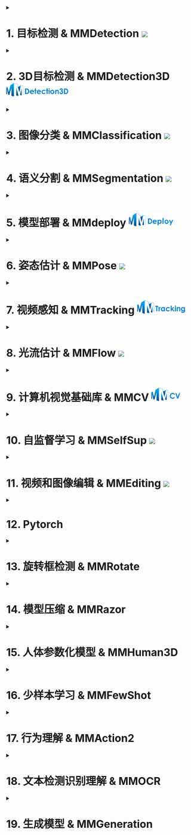 <details>
<summary>

# 1. 目标检测 & MMDetection [<img src="https://github.com/open-mmlab/mmdetection/blob/master/resources/mmdet-logo.png" height="36">](https://github.com/open-mmlab/mmdetection)
</summary>

| 标题 | 类型 | 知乎 | 公众号 | 发表日期 |
|--|--|--|--|--|
| YOLOX &#124; MMDetection 复现保姆级解析 | 文章 | [# YOLOX 在 MMDetection 中复现全流程解析](https://zhuanlan.zhihu.com/p/398545304) | [# YOLOX &#124; MMDetection 复现保姆级解析](https://mp.weixin.qq.com/s?__biz=MzI4MDcxNTY2MQ==&mid=2247483817&idx=1&sn=bc23f34108a2763e5379d8b236272a92&chksm=ebb5094bdcc2805d35eeeb1905b4ef6a01b4acebe8fff0b7d079c7de437ddf8b2c713557e827&token=1125533908&lang=zh_CN#rd) | 2021/08/11 |
| MMDetection &#124; 它来了它来了！两款轻量级检测模型上线了！ | 文章 | [# 喂喂喂！你可以减重了！小模型 &#124; MMDetection 新增SSDLite 、 MobileNetV2YOLOV3 两大经典算法](https://zhuanlan.zhihu.com/p/402781143) |  | 2021/08/23 |
| 大佬养成 &#124; 聆听 YOLOX 复现社区贡献者故事 | 文章 | [# OpenMMLab 社区专访之 YOLOX 复现篇 ](https://zhuanlan.zhihu.com/p/405913343) | [# 大佬养成 &#124; 聆听 YOLOX 复现社区贡献者故事](https://mp.weixin.qq.com/s?__biz=MzI4MDcxNTY2MQ==&mid=2247484163&idx=1&sn=826a9281905139ae77638733e3f9fd9c&chksm=ebb50be1dcc282f73c4c39148eb2bd83684bf4252d8cf8ca23b30044af54b3987e60f3dbcab7&token=1125533908&lang=zh_CN#rd) | 2021/09/01 |
| K-Net: Kernel is All YOU Need for Image Segmentation? | 文章 | [# K-Net: Kernel is All YOU Need for Image Segmentation?（迈向统一的图像分割）](https://zhuanlan.zhihu.com/p/436639174) | [# K-Net: Kernel is All YOU Need for Image Segmentation?](https://mp.weixin.qq.com/s?__biz=MzI4MDcxNTY2MQ==&mid=2247485294&idx=1&sn=66e04475c12fbc28845e6a24f630c9aa&chksm=ebb50f8cdcc2869aff9817dbfda8d8a03cc9d4fc46b22412be9c0a825084f69a607598184a64&token=1125533908&lang=zh_CN#rd) | 2021/11/18 |
| 小白都能看懂！手把手教你使用混淆矩阵分析目标检测 | 文章 | [# 小白都能看懂！手把手教你使用混淆矩阵分析目标检测](https://zhuanlan.zhihu.com/p/443499860) | [# 小白都能看懂！手把手教你使用混淆矩阵分析目标检测](https://mp.weixin.qq.com/s?__biz=MzI4MDcxNTY2MQ==&mid=2247485584&idx=1&sn=3b3deb4a025cea7d089a4759d40e7055&chksm=ebb50072dcc28964c76882668f8c3609589afcd6a74b593622a2ff002964adff24eeb52eb851&token=1125533908&lang=zh_CN#rd) | 2021/12/09 |
| 超详细！手把手带你轻松掌握 MMDetection 整体构建流程(一) | 文章 | [# 轻松掌握 MMDetection 整体构建流程(一)](https://zhuanlan.zhihu.com/p/337375549) | [# 超详细！手把手带你轻松掌握 MMDetection 整体构建流程(一)](http://mp.weixin.qq.com/s?__biz=MzI4MDcxNTY2MQ==&mid=2247486196&idx=1&sn=b6e19294d4e00f0c2bc3be7feff81f7f&chksm=ebb50216dcc28b00a38ae83f8f8d01194d354347c77545af3f38aaa0fb2e1f41f630ddb910d9#rd) | 2022/01/24 |
| 超详细！手把手带你轻松掌握 MMDetection 整体构建流程(二） | 文章 | [# 轻松掌握 MMDetection 整体构建流程(二)](https://zhuanlan.zhihu.com/p/341954021) | [# 超详细！手把手带你轻松掌握 MMDetection 整体构建流程(二）](https://mp.weixin.qq.com/s?__biz=MzI4MDcxNTY2MQ==&mid=2247486381&idx=1&sn=62b1ee552ce9d010e27c8e53e78a9064&chksm=ebb5034fdcc28a59e8b03e74fa4d38781b201580099eebdcc1324f96bae378d9deca72e09677#rd) | 2022/01/25 |
| 是时候该学会 MMDetection 进阶之非典型操作技能了（一） | 文章 | [# 是时候该学会 MMDetection 进阶之非典型操作技能（一）](https://zhuanlan.zhihu.com/p/473707171) | [# 是时候该学会 MMDetection 进阶之非典型操作技能了（一）](https://mp.weixin.qq.com/s?__biz=MzI4MDcxNTY2MQ==&mid=2247488014&idx=1&sn=076c9eb3fa122c1d99723cc8492cc8fc&chksm=ebb51aecdcc293fa2723aad700ff7e9239e52d8bc82175c4a25ac8a449e44c418bb931a9a663#rd) | 2022/02/28 |
| ResNet 高精度预训练模型在 MMDetection 中的最佳实践 | 文章 | [# ResNet 高精度预训练模型在 MMDetection 中的最佳实践](https://zhuanlan.zhihu.com/p/494609932) | [# ResNet 高精度预训练模型在 MMDetection 中的最佳实践](https://mp.weixin.qq.com/s?__biz=MzI4MDcxNTY2MQ==&mid=2247490061&idx=1&sn=28a017347f43792bcbb3e497c3fd67a0&chksm=ebb512efdcc29bf9815cdd30dd2da441276ccccc7b88d39ceb12a8dafc6dd5ec0bc25433636b#rd) | 2022/04/07 |
| OpenMMLab 上海交大精品课带你 4 小时入门深度学习 | 文章 | [# OpenMMLab 上海交大精品课带你 4 小时入门深度学习](https://zhuanlan.zhihu.com/p/507386830) | [# OpenMMLab 上海交大精品课带你 4 小时入门深度学习](https://mp.weixin.qq.com/s?__biz=MzI4MDcxNTY2MQ==&mid=2247490457&idx=1&sn=51fa1026cbb4eb85e67e8b7b4ba44d54&chksm=ebb5137bdcc29a6d4017c002bbbb4e6d37afe866333d1c3672507689d6bcf632adc44c75274a#rd) | 2022/04/29 |
| 超 10 个点的提升！Open Images 在 MMDetection 的实现 | 文章 | [# 超 10 个点的提升！ Open Images 在 MMDetection 的实现](https://zhuanlan.zhihu.com/p/516419148) | [# 超 10 个点的提升！Open Images 在 MMDetection 的实现](https://mp.weixin.qq.com/s?__biz=MzI4MDcxNTY2MQ==&mid=2247490964&idx=1&sn=7e82dcfc008f9883a65c09feaff5476e&chksm=ebb51576dcc29c603506b453c6b51f0f4fd44e835409271ab638eec98a84a246789352ffba12#rd) | 2022/05/18 |
| CVPR 2022 &#124; Group R-CNN：化框为点，简化物体检测数据标注 | 文章 | [# CVPR2022 &#124; Group R-CNN : 化框为点，简化物体检测数据标注](https://zhuanlan.zhihu.com/p/522683049) | [# CVPR 2022 &#124; Group R-CNN：化框为点，简化物体检测数据标注](https://mp.weixin.qq.com/s?__biz=MzI4MDcxNTY2MQ==&mid=2247491480&idx=1&sn=f56bc1527a4216c2062a61a5d640d83f&chksm=ebb5177adcc29e6cc561198cbcbb19f85e3fc267728b3f6eee9e023f1e9b170697aa4a0e2437&token=1125533908&lang=zh_CN#rd) | 2022/05/31 |
| 给 MMDetection 添加算法太难？手把手教会你！ | 文章 | [# MaskFormer 在 MMDtection 中复现全流程解析](https://zhuanlan.zhihu.com/p/532168933) | [# 给 MMDetection 添加算法太难？手把手教会你！](https://mp.weixin.qq.com/s?__biz=MzI4MDcxNTY2MQ==&mid=2247493270&idx=1&sn=b1af84a807bc611fd327d81d224491b9&chksm=ebb6ee74dcc167623ee5abb203728eb4d37a4a117075bf8f4fa03d522abea074cbed933b16a9&token=1125533908&lang=zh_CN#rd) | 2022/06/22 |
| OpenMMLab 模型大联动，MMDet 也能用 MMCls 的网络！ | 文章 | [# MMDet居然能用MMCls的Backbone？论配置文件的打开方式](https://zhuanlan.zhihu.com/p/436865195) | [# OpenMMLab 模型大联动，MMDet 也能用 MMCls 的网络！](https://mp.weixin.qq.com/s?__biz=MzI4MDcxNTY2MQ==&mid=2247485367&idx=1&sn=94ef1efda6337368805765aeb31fe3b3&chksm=ebb50f55dcc28643389795d9969040629850ef85ae96b2c49b4dff5b5f287155d830e8a29f87&token=1125533908&lang=zh_CN#rd) | 2021/11/23 |
| 目标检测的首选深度框架？ | 问答 | [# 目标检测的首选深度框架？](https://www.zhihu.com/answer/2500571323) |  | 2022/05/25 |
| 计算机视觉中，目前有哪些经典的目标跟踪算法？ | 问答 | [# 计算机视觉中，目前有哪些经典的目标跟踪算法？](https://www.zhihu.com/answer/2412612945) |  | 2022/03/29 |
| MMDetection中SOTA论文源码中将训练过程中BN层的eval打开? | 问答 | [# Mmdetection中SOTA论文源码中将训练过程中BN层的eval打开?](https://www.zhihu.com/answer/2195540892) |  | 2021/10/29 |
| 你是如何自学 Python 的？ | 问答 | [# 你是如何自学 Python 的？](https://www.zhihu.com/answer/2134322010) |  | 2021/09/22 |
| COCO数据集上1x模式下为什么不采用多尺度训练? | 问答 | [# COCO数据集上1x模式下为什么不采用多尺度训练?](https://www.zhihu.com/answer/1915119662) |  | 2021/05/31 |
| 想知道目标检测领域中还有哪些方向能做？ | 问答 | [# 想知道目标检测领域中还有哪些方向能做？](https://www.zhihu.com/answer/1855223790) |  | 2021/04/26 |
| 深度学习小白，毕业设计想做深度学习跟踪目标方面的，有什么建议？ | 问答 | [# 深度学习小白，毕业设计想做深度学习跟踪目标方面的，有什么建议？](https://www.zhihu.com/answer/1850035178) |  | 2021/04/23 |
| 如何具体上手实现目标检测呢？ | 问答 | [# 如何具体上手实现目标检测呢？](https://www.zhihu.com/answer/1848561187) |  | 2021/04/22 |
| 基于PyTorch的MMDetection中训练的随机性来自何处？ | 问答 | [# 基于PyTorch的MMDetection中训练的随机性来自何处？](https://www.zhihu.com/answer/1839683634) |  | 2021/04/17 |
| MMDetection如何学习源码？ | 问答 | [# MMDetection如何学习源码？](https://www.zhihu.com/answer/1832498963) |  | 2021/04/13 |
| 想要涉足目标检测领域，有推荐的系统学习路线吗？ | 问答 | [# 想要涉足目标检测领域，有推荐的系统学习路线吗？](https://www.zhihu.com/answer/1776343553) |  | 2021/03/12 |
| mmdetection如何解决安装mmcv遇到的问题？ | 问答 | [# mmdetection如何解决安装mmcv遇到的问题？](https://www.zhihu.com/answer/1710754148) |  | 2021/02/02 |
| 如何看待商汤的Deformable DETR？能否取代Faster-RCNN范式？ | 问答 | [# 如何看待商汤的Deformable DETR？能否取代Faster-RCNN范式？](https://www.zhihu.com/answer/1640597255) |  | 2020/12/22 |
| 目标检测领域还有什么可以做的？ | 问答 | [# 目标检测领域还有什么可以做的？](https://www.zhihu.com/answer/1627885518) |  | 2020/12/15 |
| 单阶段、双阶段、anchor-based、anchor-free这四者之间有什么联系吗？ | 问答 | [# 单阶段、双阶段、anchor-based、anchor-free这四者之间有什么联系吗？](https://www.zhihu.com/answer/1619925296) |  | 2020/12/10 |
| 目标检测的深度学习方法，有推荐的书籍或资料吗？ | 问答 | [# 目标检测的深度学习方法，有推荐的书籍或资料吗？](https://www.zhihu.com/answer/1612593817) |  | 2020/12/05 |
| 大佬们，刚入学研究生，想入门目标检测，有什么学习路线可以入门的？ | 问答 | [# 大佬们，刚入学研究生，想入门目标检测，有什么学习路线可以入门的？](https://www.zhihu.com/answer/1612580715) |  | 2020/12/05 |
| 目标检测的首选深度框架？ | 问答 | [# 目标检测的首选深度框架？](https://www.zhihu.com/answer/2500571323) |  | 2022/05/25 |
</details>

<details>
<summary>

# 2. 3D目标检测 & MMDetection3D [<img src="https://github.com/open-mmlab/mmdetection3d/blob/master/resources/mmdet3d-logo.png" height="36">](https://github.com/open-mmlab/mmdetection3d)
</summary>

| 标题 | 类型 | 知乎 | 公众号 | 发表日期 |
|--|--|--|--|--|
| MMDetection3D &#124; "3Dfy" A General 2D Detector ：纯视觉3D检测再思考 | 文章 | [# "3Dfy" A General 2D Detector: 纯视觉 3D 检测再思考](https://zhuanlan.zhihu.com/p/400191167) | [# MMDetection3D &#124; "3Dfy" A General 2D Detector ：纯视觉3D检测再思考](https://mp.weixin.qq.com/s?__biz=MzI4MDcxNTY2MQ==&mid=2247483965&idx=1&sn=14b28b591ce27d36b9b0e7ced64c2bf4&chksm=ebb50adfdcc283c9709c0f7d1b340501f59c5ca3d19429aa4b536c2a6bd2d1e615f71d725bec&token=1125533908&lang=zh_CN#rd) | 2021/08/19 |
| 点云语义分割，现已正式加入 MMDet3D 全家桶！ | 文章 | [# 点云语义分割，现已加入 MMDet3D 全家桶！](https://zhuanlan.zhihu.com/p/402839129) |  | 2021/09/22 |
| 关于单目 3D 检测最新成果，你想知道的都在这啦！ | 文章 | [# 单目 3D 检测最新进展调研与思考](https://zhuanlan.zhihu.com/p/435139846) | [# 关于单目 3D 检测最新成果，你想知道的都在这啦！](https://mp.weixin.qq.com/s?__biz=MzI4MDcxNTY2MQ==&mid=2247485262&idx=1&sn=123c44a3e6688f3de5e03bb1ef98f612&chksm=ebb50facdcc286ba1698ef1c46bdb784697517477e096eae0a7c71572268f0a9571340435f33&token=1125533908&lang=zh_CN#rd) | 2021/11/17 |
| 大佬说 &#124; 概率和几何深度：在三维空间中检测物体 | 文章 | [# 概率和几何深度：在三维空间中检测物体](https://zhuanlan.zhihu.com/p/442753563) | [大佬说 &#124; 概率和几何深度：在三维空间中检测物体](https://mp.weixin.qq.com/s?__biz=MzI4MDcxNTY2MQ==&mid=2247485637&idx=1&sn=88ff8a6b9191fb287d709a64460a16b1&chksm=ebb50027dcc28931e2889c9693072d550c9544977267584f6930ad2c7920a42a6c941ac6d5a6&token=1125533908&lang=zh_CN#rd) | 2021/12/12 |
| 带你玩转 3D 检测和分割（一）：MMDetection3D 整体框架介绍 | 文章 | [# 带你玩转 3D 检测和分割（一）：MMDetection3D 整体框架介绍](https://zhuanlan.zhihu.com/p/478307528) | [# 带你玩转 3D 检测和分割（一）：MMDetection3D 整体框架介绍](https://mp.weixin.qq.com/s?__biz=MzI4MDcxNTY2MQ==&mid=2247488982&idx=1&sn=98a42da137f3e54d103c87dd193e7eda&chksm=ebb51d34dcc294228dc2bf9b1f5aca7e7a274c2eec4450775a5b5fdb5a0e09dc3394e97ef762#rd) | 2022/03/09 |
| 带你玩转 3D 检测和分割（二）：核心组件分析之坐标系和 Box | 文章 | [# 带你玩转 3D 检测和分割 （二）：核心组件分析之坐标系和 Box](https://zhuanlan.zhihu.com/p/491614921) | [# 带你玩转 3D 检测和分割（二）：核心组件分析之坐标系和 Box](https://mp.weixin.qq.com/s?__biz=MzI4MDcxNTY2MQ==&mid=2247490011&idx=1&sn=7fcc5ed45dceb2c90818c17f2e569c98&chksm=ebb51139dcc2982f0068fba7f39789ce38b0483dafc65fdaef50182e106965befdecb080dbe4#rd) | 2022/04/01 |
| 带你玩转 3D 检测和分割 （三）：有趣的可视化 | 文章 | [# 带你玩转 3D 检测和分割 （三）：有趣的可视化](https://zhuanlan.zhihu.com/p/504862433) | [# 带你玩转 3D 检测和分割 （三）：有趣的可视化](https://mp.weixin.qq.com/s?__biz=MzI4MDcxNTY2MQ==&mid=2247490376&idx=1&sn=5b5c31ea7cba599765cb090c1de873ee&chksm=ebb513aadcc29abce3fedee049b0d349f8414c8275e50fb8f0b91e1f656fe52811c799f2eb62#rd) | 2022/04/25 |
| 带你了解车速估计技术在自动驾驶领域的应用 | 文章 | [# 【预告】社区开放麦第 6 期：基于视觉的车速估计技术](https://zhuanlan.zhihu.com/p/518772393) | [# 带你了解车速估计技术在自动驾驶领域的应用](https://mp.weixin.qq.com/s?__biz=MzI4MDcxNTY2MQ==&mid=2247491142&idx=1&sn=7cf3a072bd32e710f44080386fb41ace&chksm=ebb516a4dcc29fb25c2a72baeae61c1fd44eaf1be9bb85c89ea3adb6b46f721e33e2f05da25e#rd) | 2022/05/23 |
| 厉害了！有了它，发顶会顶刊拿赛事大奖轻松多了！ | 文章 | [# 厉害了！有了它，发顶会顶刊拿赛事大奖轻松多了！](https://zhuanlan.zhihu.com/p/533267898) | [# 厉害了！有了它，发顶会顶刊拿赛事大奖轻松多了！](https://mp.weixin.qq.com/s?__biz=MzI4MDcxNTY2MQ==&mid=2247493389&idx=1&sn=eda9adb108f651490aa341c642af7db1&chksm=ebb6efefdcc166f9ff423352cb20d512b9699d9336e63ec626ae19842ead6639ddaf2fa723a0&token=1125533908&lang=zh_CN#rd) | 2022/06/24 |
| 全链条打通！快速部署 3D 目标检测模型 PointPillars | 文章 | [# 【3D 目标检测模型部署】全链条打通！PointPillars 从模型到部署](https://zhuanlan.zhihu.com/p/536323578) | [# 全链条打通！快速部署 3D 目标检测模型 PointPillars](https://mp.weixin.qq.com/s?__biz=MzI4MDcxNTY2MQ==&mid=2247493654&idx=1&sn=ba76f963ac343889cfe0d988c25da2c5&chksm=ebb6e0f4dcc169e24f4756213207dee3fa376f74eed457d041482d356cd515cfabfc64c60c2a&token=1125533908&lang=zh_CN#rd) | 2022/07/01 |
| 重磅！新增 13 种 Transformer 方法，火速收藏 | 文章 | [# 做 Transformer, OpenMMLab 了解一下？](https://zhuanlan.zhihu.com/p/403661977) | [# 重磅！新增 13 种 Transformer 方法，火速收藏](https://mp.weixin.qq.com/s?__biz=MzI4MDcxNTY2MQ==&mid=2247484110&idx=1&sn=24327bac442f47a78099ad5abc1dd0d3&chksm=ebb50a2cdcc2833a11114f3ff06e6a0e403f34b8ede229cf7992cb930416d204846ccc0c39b9&token=1125533908&lang=zh_CN#rd) | 2021/08/25 |
| 如何入门激光雷达点云的3D目标检测？ | 问答 | [# 如何入门激光雷达点云的3D目标检测？](https://www.zhihu.com/answer/2379324138) |  | 2022/03/08 |
| OpenPCDet和mmdetection3d有什么区别? | 问答 | [# OpenPCDet和mmdetection3d有什么区别?](https://www.zhihu.com/answer/2206147084) |  | 2021/11/04 |
</details>

<details>
<summary>

# 3. 图像分类 & MMClassification [<img src="https://github.com/open-mmlab/mmclassification/blob/master/resources/mmcls-logo.png" height="36">](https://github.com/open-mmlab/mmclassification)
</summary>

| 标题 | 类型 | 知乎 | 公众号 | 发表日期 |
|--|--|--|--|--|
| MMClassificiation &#124; 实现数据增强的 N 种方法 | 文章 | [# 一段代码玩转数据增强的N种方法](https://zhuanlan.zhihu.com/p/424133612) | [# MMClassificiation &#124; 实现数据增强的 N 种方法](https://mp.weixin.qq.com/s?__biz=MzI4MDcxNTY2MQ==&mid=2247484845&idx=1&sn=02179d3eac76a860cd421c625fd736a0&chksm=ebb50d4fdcc28459a9554f31dc256e10adc252733ead77cf8c5c69ffae288c6c9b481c1f66d3&token=1125533908&lang=zh_CN#rd) | 2021/10/20 |
| 一张图的一百种 “活” 法 &#124; MMClassification 数据增强介绍第二弹 | 文章 | [# MMClassification 数据增强介绍（二）](https://zhuanlan.zhihu.com/p/436238223) | [# 一张图的一百种 “活” 法 &#124; MMClassification 数据增强介绍第二弹](https://mp.weixin.qq.com/s?__biz=MzI4MDcxNTY2MQ==&mid=2247485313&idx=1&sn=7bc8534c3c30c7827e3f79c1096d8a4f&chksm=ebb50f63dcc2867522845f3226e3e5acc8a73f7ca24e9ae03ea74413d7232d4d65fd3527e43f&token=1125533908&lang=zh_CN#rd) | 2021/11/19 |
| 类别激活热力图可视化工具介绍 | 文章 | [# 类别激活热力图可视化工具介绍](https://zhuanlan.zhihu.com/p/453182477) | [# 类别激活热力图可视化工具介绍](https://mp.weixin.qq.com/s?__biz=MzI4MDcxNTY2MQ==&mid=2247485910&idx=1&sn=22aa21397b003cf40af279ae3acccac1&chksm=ebb50134dcc288220d3f941bcd8b613494c7e1371435e909c9f6e522c21e194f50c7b68f4cc4&token=1125533908&lang=zh_CN#rd) | 2022/01/04 |
| Vision Transformer 必读系列之图像分类综述(一): 概述 | 文章 | [# Vision Transformer 必读系列之图像分类综述(一)：概述](https://zhuanlan.zhihu.com/p/459828118) | [# Vision Transformer 必读系列之图像分类综述(一): 概述](https://mp.weixin.qq.com/s?__biz=MzI4MDcxNTY2MQ==&mid=2247486170&idx=1&sn=3e00f09e3d7519d0a83fd42178206850&chksm=ebb50238dcc28b2ebbb840353ee788dfcc2ae2841c5611e8a62bc0fc893b70bccf2be35f33d2#rd) | 2022/01/21 |
| Vision Transformer 必读系列之图像分类综述(二): Attention-based | 文章 | [# Vision Transformer 必读系列之图像分类综述(二): Attention-based](https://zhuanlan.zhihu.com/p/461700507) | [# Vision Transformer 必读系列之图像分类综述(二): Attention-based](https://mp.weixin.qq.com/s?__biz=MzI4MDcxNTY2MQ==&mid=2247486382&idx=1&sn=7fc5a706f9e6f09525a9b7d1f16090d3&chksm=ebb5034cdcc28a5adef6c4a29acf29ef4cf4835bfe0e603684a9dd5e40e020afb51b0a045d24#rd) | 2022/01/26 |
| Vision Transformer 必读系列之图像分类综述(三): MLP、ConvMixer 和架构分析 | 文章 | [# Vision Transformer 必读系列之图像分类综述(三): MLP、ConvMixer 和架构分析](https://zhuanlan.zhihu.com/p/462463183) | [# Vision Transformer 必读系列之图像分类综述(三): MLP、ConvMixer 和架构分析](https://mp.weixin.qq.com/s?__biz=MzI4MDcxNTY2MQ==&mid=2247486495&idx=1&sn=a6955f6774316ec44fb50b9d2d933221&chksm=ebb504fddcc28deb706056eeb586adab192db9671b3bb51ee3804db481c804a96ca094a4d038#rd) | 2022/01/27 |
| 以动制动 &#124; Transformer 如何处理动态输入尺寸 | 文章 | [# 以动制动 &#124; Transformer 如何处理动态输入尺寸](https://zhuanlan.zhihu.com/p/483309470) | [# 以动制动 &#124; Transformer 如何处理动态输入尺寸](https://mp.weixin.qq.com/s?__biz=MzI4MDcxNTY2MQ==&mid=2247489548&idx=1&sn=ae609c5f57b23a300d6415658d323594&chksm=ebb510eedcc299f8637ad8d609dcd10204fe152c9fa1f25983da9290a19b8c6e6d1fe39bd33e#rd) | 2022/03/18 |
| 轻松搭建主干网络，多种视觉任务一网打尽 | 文章 | [# 用 OpenMMLab 轻松搭建主干网络，多种视觉任务一网打尽](https://zhuanlan.zhihu.com/p/497363694) | [# 轻松搭建主干网络，多种视觉任务一网打尽](https://mp.weixin.qq.com/s?__biz=MzI4MDcxNTY2MQ==&mid=2247490135&idx=1&sn=a26c8d4e32a055f19741ac3e8a7b27fc&chksm=ebb512b5dcc29ba3d9c9e27c9f4c14dfe1664e6de7daed9a14cb9df32d6ac16589017b9cb370#rd) | 2022/04/12 |
| OpenMMLab 进阶指南，模型训练测试全流程解析 | 文章 | [# OpenMMLab 进阶指南，模型训练测试全流程解析](https://zhuanlan.zhihu.com/p/541934131) | [# OpenMMLab 进阶指南，模型训练测试全流程解析](https://mp.weixin.qq.com/s?__biz=MzI4MDcxNTY2MQ==&mid=2247494255&idx=1&sn=4b1af31ffa0ded92f3cebde86d99d0fd&chksm=ebb6e28ddcc16b9b270ecccdce157c37d607ac8b6444298130588d22717157ff5edf5f57c373&token=1125533908&lang=zh_CN#rd) | 2022/07/15 |
| 困扰我 48 小时的深拷贝，今天终于... | 文章 | [# 困扰我 48 小时的深拷贝，今天终于...](https://zhuanlan.zhihu.com/p/470892209) | [# 困扰我 48 小时的深拷贝，今天终于...](https://mp.weixin.qq.com/s?__biz=MzI4MDcxNTY2MQ==&mid=2247487904&idx=1&sn=caa902dc448417de9d6ba4cf80b0d6b3&chksm=ebb51942dcc29054bbb5de8d5a7f13e1f9fc9d1d232396fb383367867cce876d56c8c2c7626a#rd) | 2022/02/22 |
| 什么是图像分类的Top-5错误率？ | 问答 | [# 什么是图像分类的Top-5错误率？](https://www.zhihu.com/answer/2400009714) |  | 2022/03/21 |
| 图像分类中的max pooling和average  pooling是对特征的什么来操作的，结果是什么？ | 问答 | [# 图像分类中的max pooling和average pooling是对特征的什么来操作的，结果是什么？](https://www.zhihu.com/answer/2382478754) |  | 2022/03/10 |
</details>

<details>
<summary>

# 4. 语义分割 & MMSegmentation [<img src="https://github.com/open-mmlab/mmsegmentation/blob/master/resources/mmseg-logo.png" height="36">](https://github.com/open-mmlab/mmsegmentation)
</summary>

| 标题 | 类型 | 知乎 | 公众号 | 发表日期 |
|--|--|--|--|--|
| 带你轻松掌握 MMSegmentation 整体构建流程 | 文章 | [# 超详细！带你轻松掌握 MMSegmentation 整体构建流程](https://zhuanlan.zhihu.com/p/520397255) | [# 带你轻松掌握 MMSegmentation 整体构建流程](https://mp.weixin.qq.com/s?__biz=MzI4MDcxNTY2MQ==&mid=2247491287&idx=1&sn=9fc68e8ebfcddccc0bed8b04c19f010f&chksm=ebb51635dcc29f23eaa4921f50c76ec289afb00ca64f8d61eefbc573382910c2753652dedf9a&token=1125533908&lang=zh_CN#rd) | 2022/05/26 |
| 带你轻松用 MMSegmentation 跑语义分割数据集 | 文章 | [# 超详细！手把手带你轻松用 MMSegmentation 跑语义分割数据集](https://zhuanlan.zhihu.com/p/525422379) | [# 带你轻松用 MMSegmentation 跑语义分割数据集](https://mp.weixin.qq.com/s?__biz=MzI4MDcxNTY2MQ==&mid=2247492283&idx=1&sn=98cb851af0792abce002fc81a4cd48bd&chksm=ebb6ea59dcc1634fc14d6c3becd541ea0d97561638bdb755c1b9d5b6ca81c5d5b8366f9959c4&token=1125533908&lang=zh_CN#rd) | 2022/06/07 |
| 社区精选 &#124; OpenMMLab 为什么要引入 Hook 机制嘞？ | 文章 | [# 解读 OpenMMLab 的 Hook 机制](https://zhuanlan.zhihu.com/p/387483425) | [# 社区精选 &#124; OpenMMLab 为什么要引入 Hook 机制嘞？](https://mp.weixin.qq.com/s?__biz=MzI4MDcxNTY2MQ==&mid=2247484406&idx=1&sn=b6bd379fa1031e436dc3c306482201cd&chksm=ebb50b14dcc28202d054c9db0b28918ad4646187f086bf961f3fb48e61a89e2a8fed4137dd60&token=1125533908&lang=zh_CN#rd) | 2021/09/17 |
| 语义分割该如何走下去？ | 问答 | [# 语义分割该如何走下去？](https://www.zhihu.com/answer/2532479123) |  | 2022/06/17 |
| 研究生图像分割怎么学习？ | 问答 | [# 研究生图像分割怎么学习？](https://www.zhihu.com/answer/2188347132) |  | 2021/10/25 |
| 大佬们，我刚开始接触图像分割，对于图像分割深度学习这块一头雾水，可以给出一个从零开始学习的路线吗？ | 问答 | [# 大佬们，我刚开始接触图像分割，对于图像分割深度学习这块一头雾水，可以给出一个从零开始学习的路线吗？](https://www.zhihu.com/answer/2120515790) |  | 2021/09/14 |
| 医学图像分割请问要分割出目标，想先确定目标区域，然后在区域中提取目标应该怎么预处理图片呢？ | 问答 | [# 医学图像分割请问要分割出目标，想先确定目标区域，然后在区域中提取目标应该怎么预处理图片呢？](https://www.zhihu.com/answer/1916793153) |  | 2021/06/01 |
| 刚上研一，方向是医学影像处理，课题是关于分割的，但是毫无头绪，求问怎么学习图像分割？ | 问答 | [# 刚上研一，方向是医学影像处理，课题是关于分割的，但是毫无头绪，求问怎么学习图像分割？](https://www.zhihu.com/answer/1860816906) |  | 2021/04/29 |
| 研一学生，准备做有关医学图像分割的内容，想请教一下大家，创新点都有从哪些方面研究，谢谢大家了！? | 问答 | [# 研一学生，准备做有关医学图像分割的内容，想请教一下大家，创新点都有从哪些方面研究，谢谢大家了！?](https://www.zhihu.com/answer/1841253967) |  | 2021/04/18 |
| 为啥U-Net训练数据得到的是全黑的图？ | 问答 | [# 为啥U-Net训练数据得到的是全黑的图？](https://www.zhihu.com/answer/1650919034) |  | 2020/12/29 |
| 图像语义分割如何下手？算法如何实现？ | 问答 | [# 图像语义分割如何下手？算法如何实现？](https://www.zhihu.com/answer/1625973937) |  | 2020/12/14 |
| 图像处理方向打算做分割，导师让着手实验，从最简单的单层网络开始入手，有没有师兄师姐建议怎么开始呀？ | 问答 | [# 图像处理方向打算做分割，导师让着手实验，从最简单的单层网络开始入手，有没有师兄师姐建议怎么开始呀？](https://www.zhihu.com/answer/1624600717) |  | 2020/12/13 |
| 有关语义分割的奇技淫巧有哪些？ | 问答 | [# 有关语义分割的奇技淫巧有哪些？](https://www.zhihu.com/answer/1621508656) |  | 2020/12/11 |
| 语义分割该如何走下去？ | 问答 | [# 语义分割该如何走下去？](https://www.zhihu.com/answer/2532479123) |  | 2022/06/17 |
</details>

<details>
<summary>

# 5. 模型部署 & MMdeploy [<img src="https://github.com/open-mmlab/mmdeploy/blob/master/resources/mmdeploy-logo.png" height="36">](https://github.com/open-mmlab/mmdeploy)
</summary>

| 标题 | 类型 | 知乎 | 公众号 | 发表日期 |
|--|--|--|--|--|
| 千行百业智能化落地，MMDeploy 助你一“部”到位 | 文章 | [# 千行百业智能化落地，MMDeploy 助你一“部”到位](https://zhuanlan.zhihu.com/p/450342651) | [# 千行百业智能化落地，MMDeploy 助你一“部”到位](https://mp.weixin.qq.com/s?__biz=MzI4MDcxNTY2MQ==&mid=2247485790&idx=1&sn=a115ba649e8ec594e894ca0b54c82180&chksm=ebb501bcdcc288aa102c77478d171639b41056024ac589ff499eea9efae6405081586012f169&token=1125533908&lang=zh_CN#rd) | 2021/12/27 |
| 绕不开的模型部署？不怕，我们手把手教你学会！ | 文章 | [# 模型部署入门教程（一）：模型部署简介](https://zhuanlan.zhihu.com/p/477743341) | [# 绕不开的模型部署？不怕，我们手把手教你学会！](https://mp.weixin.qq.com/s?__biz=MzI4MDcxNTY2MQ==&mid=2247488952&idx=1&sn=880d3ad47a8fb3eab56514135f0e643b&chksm=ebb51d5adcc2944c276af19e8cff5e73c934f8811706be0a94c5f47f9e767c902939903e6b95#rd) | 2022/03/08 |
| 模型部署遇到困难？不慌，这样解决！ | 文章 | [# 模型部署入门教程（二）：解决模型部署中的难题](https://zhuanlan.zhihu.com/p/479290520) | [# 模型部署遇到困难？不慌，这样解决！](https://mp.weixin.qq.com/s?__biz=MzI4MDcxNTY2MQ==&mid=2247489231&idx=1&sn=5596add24e73b96c9b2bb6a1a70e2489&chksm=ebb51e2ddcc2973bc145791df6a8bc859eef0f0d9e1ed4a412149b4ec80b71f780e4ac6a6bb1#rd) | 2022/03/11 |
| 一小时肝一份文档，宠你我们是认真的 | 文章 | [# 手把手教你在 ubuntu 上使用 MMDeploy](https://zhuanlan.zhihu.com/p/484842986) | [# 一小时肝一份文档，宠你我们是认真的](https://mp.weixin.qq.com/s?__biz=MzI4MDcxNTY2MQ==&mid=2247489573&idx=1&sn=c926d71696acddcffe9b77b8eb870551&chksm=ebb510c7dcc299d1c537d1d369772a2102bc225190b1bcfdfdc64412d31ea8c5a160b35a1d81#rd) | 2022/03/21 |
| 想要模型部署玩得好，这些我们要知道！ | 文章 | [# 想要模型部署玩得好，这些我们要知道：MMDeploy 进展一览](https://zhuanlan.zhihu.com/p/492090146) | [# 想要模型部署玩得好，这些我们要知道！](https://mp.weixin.qq.com/s?__biz=MzI4MDcxNTY2MQ==&mid=2247490032&idx=1&sn=c4c416e65c997d4e15a03dbf4708697d&chksm=ebb51112dcc2980428e455e2ebf7aa48dd836c2992f47b05232185f52955b2739d680a8896fa#rd) | 2022/04/02 |
| ONNX 自定义算子实战，扫除 PyTorch 模型部署障碍 | 文章 | [# 模型部署入门教程（四）：在 PyTorch 中支持更多 ONNX 算子](https://zhuanlan.zhihu.com/p/513387413) | [# ONNX 自定义算子实战，扫除 PyTorch 模型部署障碍](https://mp.weixin.qq.com/s?__biz=MzI4MDcxNTY2MQ==&mid=2247490772&idx=1&sn=e5fae2202ba8c5554b91967b6ba05220&chksm=ebb51436dcc29d20a21d89e76b719784c09e52cbb4f7475a319c143dc5907d8fa185f43bff1b#rd) | 2022/05/12 |
| 构造、读取、调试，带你系统探究 ONNX 模型 | 文章 | [# 模型部署入门教程（五）：ONNX 模型的修改与调试](https://zhuanlan.zhihu.com/p/516920606) | [# 构造、读取、调试，带你系统探究 ONNX 模型](https://mp.weixin.qq.com/s?__biz=MzI4MDcxNTY2MQ==&mid=2247491059&idx=1&sn=4e09b58785e521c0096a48b4dd9e679d&chksm=ebb51511dcc29c07e28fd738dd8fb1d50b9e7c3f87914539db0eeafe22ecb2d016dfa3bded3d#rd) | 2022/05/19 |
| TorchScript：巧用别名分析解决模型优化风险 | 文章 | [# TorchScript 解读（四）：Torch jit 中的别名分析](https://zhuanlan.zhihu.com/p/530242380) | [# TorchScript：巧用别名分析解决模型优化风险](https://mp.weixin.qq.com/s?__biz=MzI4MDcxNTY2MQ==&mid=2247492947&idx=1&sn=6bae5dbcad6d60a2d6bbd790e109f22b&chksm=ebb6edb1dcc164a74386920e39fcb231cd10e120adeeab189be92861bd71be0a8164aefff419&token=1125533908&lang=zh_CN#rd) | 2022/06/17 |
| 神奇的 StyleGAN，用 18 支画笔作画的它究竟有多强 | 文章 | [# 神奇的 StyleGAN，用 18 支画笔作画的它究竟有多强](https://zhuanlan.zhihu.com/p/541196270) | [# 神奇的 StyleGAN，用 18 支画笔作画的它究竟有多强](https://mp.weixin.qq.com/s?__biz=MzI4MDcxNTY2MQ==&mid=2247494212&idx=1&sn=f3ad23f7bcaed4fe449452b0638699a4&chksm=ebb6e2a6dcc16bb0954b50e57de6f76746f9b2093538b61121c4dd200098395407ab11c41d6b&token=1125533908&lang=zh_CN#rd) | 2022/07/13 |
| 超实用的 PyTorch-ONNX 精度对齐工具，手把手教你实现！ | 文章 | [# 模型部署入门教程（六）：实现 PyTorch-ONNX 精度对齐工具](https://zhuanlan.zhihu.com/p/543973749) | [# 超实用的 PyTorch-ONNX 精度对齐工具，手把手教你实现！](https://mp.weixin.qq.com/s?__biz=MzI4MDcxNTY2MQ==&mid=2247494543&idx=1&sn=0fe6cc68809bf6789e65931bd399e82f&chksm=ebb6e36ddcc16a7b44ccc09e5d0c6177eac0d7a5e90fc97060430064d2521c6fd1723a457835&token=1125533908&lang=zh_CN#rd) | 2022/07/20 |
| TorchScript 系列解读（一）：初识 TorchScript | 文章 | [# TorchScript 解读（一）：初识 TorchScript](https://zhuanlan.zhihu.com/p/486914187) | [# TorchScript 系列解读（一）：初识 TorchScript](https://mp.weixin.qq.com/s?__biz=MzI4MDcxNTY2MQ==&mid=2247489703&idx=1&sn=70fb7d9f40dd32349b75222c91a4838e&chksm=ebb51045dcc29953b9a2f2de8b482266db6f0b26d0331c8758d153b71591885ebf8b6ac321b5#rd) | 2022/03/24 |
| TorchScript 系列解读 （二）：Torch jit tracer 实现解析 | 文章 | [# TorchScript 解读（二）：Torch jit tracer 实现解析](https://zhuanlan.zhihu.com/p/489090393) | [# TorchScript 系列解读 （二）：Torch jit tracer 实现解析](https://mp.weixin.qq.com/s?__biz=MzI4MDcxNTY2MQ==&mid=2247489731&idx=1&sn=edecb4e88c335833ad9d3afec09a8d55&chksm=ebb51021dcc2993797753e4a041ad34d9685dffa6899a4b6925de89af4f255fc732a53412cd2#rd) | 2022/03/28 |
| TorchScript 系列解读（三）：jit 中的 subgraph rewriter | 文章 | [# TorchScript 解读（三）：jit 中的 subgraph rewriter](https://zhuanlan.zhihu.com/p/493955209) | [# TorchScript 解读：jit 中的 subgraph rewriter](https://mp.weixin.qq.com/s?__biz=MzI4MDcxNTY2MQ==&mid=2247490059&idx=1&sn=2ca803b55cbfd78e8544362e5bf330c5&chksm=ebb512e9dcc29bff49b2d109025ba13b4cea5a658fd7e57cbb96ef4a931e9120c657e0c4c9b4#rd) | 2022/04/06 |
| 学懂 ONNX，PyTorch 模型部署再也不怕！ | 文章 | [# 模型部署入门教程（三）：PyTorch 转 ONNX 详解](https://zhuanlan.zhihu.com/p/498425043) | [# 学懂 ONNX，PyTorch 模型部署再也不怕！](https://mp.weixin.qq.com/s?__biz=MzI4MDcxNTY2MQ==&mid=2247490166&idx=1&sn=e277c9e44cc0826a738543427bf161a7&chksm=ebb51294dcc29b8267fd1c65995e6f95de3f33caa7f70689d5a1cd6241418131edddd722ce0a#rd) | 2022/04/14 |
| 视觉算法的工业部署及落地方面的技术知识，怎么学？ | 问答 | [# 视觉算法的工业部署及落地方面的技术知识，怎么学？](https://www.zhihu.com/answer/2414724618) |  | 2022/03/30 |
| 如何评价框架共用的模型文件格式ONNX？ | 问答 | [# 如何评价框架共用的模型文件格式ONNX？](https://www.zhihu.com/answer/2401790053) |  | 2022/03/22 |
| 如何选择深度学习推理框架？ | 问答 | [# 如何选择深度学习推理框架？](https://www.zhihu.com/answer/2395418101) |  | 2022/03/18 |
| 如何用 C++ 部署深度学习模型？ | 问答 | [# 如何用 C++ 部署深度学习模型？](https://www.zhihu.com/answer/2393173576) |  | 2022/03/17 |
</details>

<details>
<summary>

# 6. 姿态估计 & MMPose [<img src="https://github.com/open-mmlab/mmpose/blob/master/resources/mmpose-logo.png" height="36">](https://github.com/open-mmlab/mmpose)
</summary>

| 标题 | 类型 | 知乎 | 公众号 | 发表日期 |
|--|--|--|--|--|
| MMPose &#124; 关于自顶向下 2D HPE 算法的，全都在这里啦！ | 文章 | [# 自顶向下的 2D 人体姿态估计](https://zhuanlan.zhihu.com/p/394060630) | [# MMPose &#124; 关于自顶向下 2D HPE 算法的，全都在这里啦！](https://mp.weixin.qq.com/s?__biz=MzI4MDcxNTY2MQ==&mid=2247484219&idx=1&sn=e859be46b6cb129ebc828d99e1442fea&chksm=ebb50bd9dcc282cf236e7fc987c9cf36c63762a3ddde2dff65dc50d7fee0c92203f126ed3ea7&token=1125533908&lang=zh_CN#rd) | 2021/09/06 |
| AI 黑玉断续膏: 自底向上的二维人体姿态估计 | 文章 | [# 来咯来咯！AI 黑玉断续膏：自底向上的二维人体姿态估计](https://zhuanlan.zhihu.com/p/410284435) | [# AI 黑玉断续膏: 自底向上的二维人体姿态估计](https://mp.weixin.qq.com/s?__biz=MzI4MDcxNTY2MQ==&mid=2247484362&idx=1&sn=9e65269ef35f8db628d758b384a93ecb&chksm=ebb50b28dcc2823e2abdc6e4dc59622f11f7f86dc192da36851e2ec5a6e1a8fa1ff85399ee59&token=1125533908&lang=zh_CN#rd) | 2021/09/14 |
| 3D 人体姿态估计简述 | 文章 | [# 3D 人体姿态估计简述](https://zhuanlan.zhihu.com/p/400922771) | [# 3D 人体姿态估计简述](https://mp.weixin.qq.com/s?__biz=MzI4MDcxNTY2MQ==&mid=2247486099&idx=1&sn=f23d1af5a21f0cca87a5b5d513476ca2&chksm=ebb50271dcc28b674bf301475cbd4c7c90019726b748b75026925141b88c716c426d7bf77c94#rd) | 2022/01/18 |
| 一户一墩？墩墩生成器安排了！ | 文章 | [# 一户一墩？墩墩生成器安排了！](https://zhuanlan.zhihu.com/p/466281786) | [# 一户一墩？墩墩生成器安排了！](https://mp.weixin.qq.com/s?__biz=MzI4MDcxNTY2MQ==&mid=2247487561&idx=1&sn=1463e56e31f358fbc32443389a4ee0b4&chksm=ebb518abdcc291bd44068352592ea7af62778a41bb725f430b8f7aaa850016390cdddb83d96a#rd) | 2022/02/11 |
| 抓住情人节的尾巴，和 TA 炫一手独家高级操作！ | 文章 | [# 抓住情人节的尾巴，和 Ta 炫一手独家高级操作！](https://zhuanlan.zhihu.com/p/467408110) | [# 抓住情人节的尾巴，和 TA 炫一手独家高级操作！](https://mp.weixin.qq.com/s?__biz=MzI4MDcxNTY2MQ==&mid=2247487643&idx=1&sn=d1bee0c7b5f408f553805e1663cb047d&chksm=ebb51879dcc2916fdd78196998a29bb81e2ac559355aabfaeb8ab1718b4f40b763184a4f61a9#rd) | 2022/02/14 |
| 一学就会！快来查收这份 MMPose 学习指南 | 文章 | [# MMPose 初体验：推理、导出 ONNX、转 MNN](https://zhuanlan.zhihu.com/p/485549154) | [# 一学就会！快来查收这份 MMPose 学习指南](https://mp.weixin.qq.com/s?__biz=MzI4MDcxNTY2MQ==&mid=2247489596&idx=1&sn=9fed549c0e143032a0b8d948def90a87&chksm=ebb510dedcc299c8bea8ac260b18557fcf643367804aa0383eac795924eaa7503d1dc9e10ca2#rd) | 2022/03/22 |
| 超详细技术指南，带你玩转 MMPose 姿态估计创意大赛 | 文章 | [# 【预告】社区开放麦第 7 期：MMPose 姿态估计创意大赛技术指南](https://zhuanlan.zhihu.com/p/522183234) | [# 超详细技术指南，带你玩转 MMPose 姿态估计创意大赛](https://mp.weixin.qq.com/s?__biz=MzI4MDcxNTY2MQ==&mid=2247491474&idx=1&sn=b39e64640ced0b4a635951fc52cb54bb&chksm=ebb51770dcc29e66f7130cc55f01a38458c4b5269aa1bf3f4ca2d1b3d27e8d78919cfb6f5114&token=1125533908&lang=zh_CN#rd) | 2022/05/30 |
| 特效大片背后的多视角 3D 人体姿态估计技术 | 文章 | [# 特效大片背后的多视角 3D 人体姿态估计技术](https://zhuanlan.zhihu.com/p/529219789) | [# 特效大片背后的多视角 3D 人体姿态估计技术](https://mp.weixin.qq.com/s?__biz=MzI4MDcxNTY2MQ==&mid=2247492853&idx=1&sn=480b7d94e40235ed369683f5d18dfa91&chksm=ebb6ec17dcc16501c36fa9d5f2b26b0970642448c6103cceb25404a63248c888f3f84e255520&token=1125533908&lang=zh_CN#rd) | 2022/06/15 |
| 作者亲临！带你学习 CVPR 前沿姿态估计论文 | 文章 | [# 【回放】 社区开放麦第 2 期：学习 CVPR 前沿姿态估计论文](https://www.zhihu.com/zvideo/1504457861418061824) | [# 作者亲临！带你学习 CVPR 前沿姿态估计论文](https://mp.weixin.qq.com/s?__biz=MzI4MDcxNTY2MQ==&mid=2247490336&idx=1&sn=84795ff8de8146fa433bc0e450aa920e&chksm=ebb513c2dcc29ad4bb9555ae46ce844c157c304bc8854886a05a9e8867f122ffc0646d974223#rd) | 2022/04/24 |
| 人体姿态估计中回归出了heatmap如何去计算关键点的坐标位置？ | 问答 | [# 人体姿态估计中回归出了heatmap如何去计算关键点的坐标位置？](https://www.zhihu.com/answer/2404996258) |  | 2022/03/24 |
</details>

<details>
<summary>

# 7. 视频感知 & MMTracking [<img src="https://github.com/open-mmlab/mmtracking/blob/master/resources/mmtrack-logo.png" height="36">](https://github.com/open-mmlab/mmtracking)
</summary>

| 标题 | 类型 | 知乎 | 公众号 | 发表日期 |
|--|--|--|--|--|
| 一只 MMTracking 开发小鸽的辩解陈述 | 文章 | [# 号外号外～ MMTracking 要开始持续更新啦](https://zhuanlan.zhihu.com/p/411005827) | [# 一只 MMTracking 开发小鸽的辩解陈述](https://mp.weixin.qq.com/s?__biz=MzI4MDcxNTY2MQ==&mid=2247484363&idx=1&sn=21863c17c49291bed7942facd0e57b90&chksm=ebb50b29dcc2823ff158e020ed46588e9a1edf41f84a258240ce4ccee63aeedf4c6d7136f1cd&token=1125533908&lang=zh_CN#rd) | 2021/09/15 |
| MMTracking 食用指南 &#124; 视频目标检测（附AAAI2021论文解读） | 文章 | [# 快速上手！MMTracking 食用指南 之 VID 篇（附 AAAI2021 论文解读 ！）](https://zhuanlan.zhihu.com/p/412817354) | [# MMTracking 食用指南 &#124; 视频目标检测（附AAAI2021论文解读）](https://mp.weixin.qq.com/s?__biz=MzI4MDcxNTY2MQ==&mid=2247484658&idx=1&sn=71faa9738330a2f29bb90e2aa588cc9d&chksm=ebb50c10dcc2850689a1956ce2624181e70503edd7fbc10d34de1c4f4f61a726c0ed2b3a0a4f&token=1125533908&lang=zh_CN#rd) | 2021/09/27 |
| MMTracking 食用指南 &#124; 多目标跟踪篇 | 文章 | [# MMTracking 多目标跟踪(MOT)任务的食用指南](https://zhuanlan.zhihu.com/p/414625166) | [# MMTracking 食用指南 &#124; 多目标跟踪篇](https://mp.weixin.qq.com/s?__biz=MzI4MDcxNTY2MQ==&mid=2247484717&idx=1&sn=ebdd886427324feb6dc47b897ba1c5b0&chksm=ebb50dcfdcc284d9eb6a0e19f8edfc37c165fc78fbd2ea64bb655f8204ce81397274297e0921&token=1125533908&lang=zh_CN#rd) | 2021/10/09 |
| MMTracking &#124; 如何用单目标跟踪（SOT）抓住人类幼崽 | 文章 | [# 上新！MMTracking 单目标跟踪任务食用指南](https://zhuanlan.zhihu.com/p/421031509) | [# MMTracking &#124; 如何用单目标跟踪（SOT）抓住人类幼崽](https://mp.weixin.qq.com/s?__biz=MzI4MDcxNTY2MQ==&mid=2247484807&idx=1&sn=38d4c85acae05308f851e9e99ae8f4e3&chksm=ebb50d65dcc28473be9090c49ca43c882682a84279da8182b74e7acb3e98f7dce6cff379a07c&token=1125533908&lang=zh_CN#rd) | 2021/10/15 |
| 最新上线！MMTracking 视频实例分割食用指南 | 文章 | [# 最新上线！MMTracking 视频实例分割食用指南](https://zhuanlan.zhihu.com/p/439562841) | [# 最新上线！MMTracking 视频实例分割食用指南](https://mp.weixin.qq.com/s?__biz=MzI4MDcxNTY2MQ==&mid=2247485155&idx=1&sn=91ddd6a13a5b2401224398b75d1d1f54&chksm=ebb50e01dcc28717490ca1033cfcdb6970885228d7bfd989c0693041b9f8e33b960ea1ecce4a&token=1125533908&lang=zh_CN#rd) | 2021/11/11 |
| 约学习不啦，用 MMTracking 做视频实例分割咩？ | 文章 | [# 最新上线！MMTracking 视频实例分割食用指南](https://zhuanlan.zhihu.com/p/439562841) | [# 约学习不啦，用 MMTracking 做视频实例分割咩？](https://mp.weixin.qq.com/s?__biz=MzI4MDcxNTY2MQ==&mid=2247485411&idx=1&sn=e9bb78c4812d0e07b1bbcede0f770e66&chksm=ebb50f01dcc286172aa808396c645a57284581938930d047a4b95abee5fec9568b34a3e8869f&token=1125533908&lang=zh_CN#rd) | 2021/11/29 |
| 使用深度学习算法实现图像目标跟踪，该怎么做？机器学习刚入门，完全没头绪。? | 问答 | [# 使用深度学习算法实现图像目标跟踪，该怎么做？机器学习刚入门，完全没头绪。?](https://www.zhihu.com/answer/2168982029) |  | 2021/10/13 |
| 如果我想要深入的学习计算机目标跟踪方向的内容，应该从哪个方面开始入手，比如说看什么书? | 问答 | [# 如果我想要深入的学习计算机目标跟踪方向的内容，应该从哪个方面开始入手，比如说看什么书?](https://www.zhihu.com/answer/1866682282) |  | 2021/05/03 |
</details>

<details>
<summary>

# 8. 光流估计 & MMFlow [<img src="https://github.com/open-mmlab/mmflow/blob/master/resources/mmflow-logo.png" height="36">](https://github.com/open-mmlab/mmflow)
</summary>

| 标题 | 类型 | 知乎 | 公众号 | 发表日期 |
|--|--|--|--|--|
| MMFlow ：帧与帧之间的追光者 | 文章 | [# 重磅开源！OpenMMLab 光流算法框架：MMFlow](https://zhuanlan.zhihu.com/p/434037886) | [# MMFlow ：帧与帧之间的追光者](https://mp.weixin.qq.com/s?__biz=MzI4MDcxNTY2MQ==&mid=2247485235&idx=1&sn=e949343857023bde3ca624967f860a82&chksm=ebb50fd1dcc286c7e80d076853549f10ec604e51ba33adc55ad19b84f6787f8a3bf085145466&token=1125533908&lang=zh_CN#rd) | 2021/11/16 |
| 光流模型概述：从 PWC-Net 到 RAFT | 文章 | [# 光流模型概述：从 PWC-Net 到 RAFT](https://zhuanlan.zhihu.com/p/446739441) |  | 2021/12/20 |
</details>

<details>
<summary>

# 9. 计算机视觉基础库 & MMCV [<img src="https://github.com/open-mmlab/mmcv/blob/master/docs/en/mmcv-logo.png" height="36">](https://github.com/open-mmlab/mmcv)
</summary>

| 标题 | 类型 | 知乎 | 公众号 | 发表日期 |
|--|--|--|--|--|
| 社区精选 &#124; OpenMMLab 的 cfg 模式和 Registry 机制 | 文章 | [# OpenMMLab 的 cfg 模式和 Registry 机制](https://zhuanlan.zhihu.com/p/387484734) | [# 社区精选 &#124; OpenMMLab 的 cfg 模式和 Registry 机制](https://mp.weixin.qq.com/s?__biz=MzI4MDcxNTY2MQ==&mid=2247484781&idx=1&sn=5075f0c353754f0e51945c5bfc07ddbf&chksm=ebb50d8fdcc28499987df3c099845eb5390f65fade80611513006e675c98268eee2827178fc7&token=1125533908&lang=zh_CN#rd) | 2021/10/13 |
| 如何基于 MMCV 走上开源大佬之路 | 文章 | [# 基于 MMCV 走上开源大佬之路？](https://zhuanlan.zhihu.com/p/391144979) | [# 如何基于 MMCV 走上开源大佬之路](https://mp.weixin.qq.com/s?__biz=MzI4MDcxNTY2MQ==&mid=2247484983&idx=1&sn=2bb336d250b18fbebac2773de8322ce0&chksm=ebb50ed5dcc287c3cabb4e930e53729b88e875e685f1f35142c724102a45feb52f36586ac968&token=1125533908&lang=zh_CN#rd) | 2021/10/28 |
| 拿什么拯救我的 4G 显卡 | 文章 | [# 拿什么拯救我的 4G 显卡](https://zhuanlan.zhihu.com/p/430123077) | [# 拿什么拯救我的 4G 显卡](https://mp.weixin.qq.com/s?__biz=MzI4MDcxNTY2MQ==&mid=2247485186&idx=1&sn=eadf2f1d566eb01e6eeed6451c3e72d7&chksm=ebb50fe0dcc286f6d837b19c4c4d6aed0180048f01b78028922a3d955fec7b6cf2d978506247&token=1125533908&lang=zh_CN#rd) | 2021/11/15 |
| 过节福利 &#124; MMCV Hook 超全使用方法 | 文章 | [# MMCV Hook 食用指南](https://zhuanlan.zhihu.com/p/448600739) | [# 过节福利 &#124; MMCV Hook 超全使用方法](https://mp.weixin.qq.com/s?__biz=MzI4MDcxNTY2MQ==&mid=2247485766&idx=1&sn=7cee10a0ed51fb6eb6dd2de4dc9c1429&chksm=ebb501a4dcc288b29ecf9b3d8dd8d27696d07bf0452bee10d980ab22951d2426c1f6afa84e6d&token=1125533908&lang=zh_CN#rd) | 2021/12/24 |
| 训练可视化工具哪款是你的菜？MMCV一行代码随你挑 | 文章 | [# 训练可视化工具哪款是你的菜？MMCV一行代码随你挑](https://zhuanlan.zhihu.com/p/387078211) | [# 训练可视化工具哪款是你的菜？MMCV一行代码随你挑](https://mp.weixin.qq.com/s?__biz=MzI4MDcxNTY2MQ==&mid=2247486074&idx=1&sn=064a9a23115978bbce50d21d2120a483&chksm=ebb50298dcc28b8ed2b51355815db311ed98b2d673f033288e6d10b9e37c6db127a7f5d05056#rd) | 2022/01/14 |
| 【社区投稿】一看就懂！超全解析 OpenMMLab 的 Hook 机制 | 文章 | [# 解读 OpenMMLab 的 Hook 机制](https://zhuanlan.zhihu.com/p/387483425) | [# 【社区投稿】一看就懂！超全解析 OpenMMLab 的 Hook 机制](https://mp.weixin.qq.com/s?__biz=MzI4MDcxNTY2MQ==&mid=2247486116&idx=1&sn=afd693868ed135988b26102d7b0f0421&chksm=ebb50246dcc28b50ec848aef3929e71ba98c20f63a485f52cbb137966cdb7020f97b43429883#rd) | 2022/01/20 |
| 手把手教你如何高效地在 MMCV 中贡献算子 | 文章 | [# 手把手教你如何高效地在 MMCV 中贡献算子](https://zhuanlan.zhihu.com/p/464492627) | [# 手把手教你如何高效地在 MMCV 中贡献算子](https://mp.weixin.qq.com/s?__biz=MzI4MDcxNTY2MQ==&mid=2247486850&idx=1&sn=02f8922159660f82801826eea2489089&chksm=ebb50560dcc28c76cc107a01fdb0678cd2b674f6cb84b2655344cc22c21a1bb3cbd565b8ffb4#rd) | 2022/02/09 |
| 是谁偷偷动了我的 logger | 文章 | [# logging 详解第一期：是谁偷偷动了我的 logger](https://zhuanlan.zhihu.com/p/481383590) | [# 是谁偷偷动了我的 logger](https://mp.weixin.qq.com/s?__biz=MzI4MDcxNTY2MQ==&mid=2247489368&idx=1&sn=ac37bdbde25cf797fce8fe49bd7bffd0&chksm=ebb51fbadcc296acd513acf8158392252e334045da266b3df3c6a061204829cad044f65243c2#rd) | 2022/03/15 |
| 三句话，让 logger 言听计从 | 文章 | [# logging 详解第二期：三句话，让 logger 言听计从](https://zhuanlan.zhihu.com/p/487524917) | [# 三句话，让 logger 言听计从](https://mp.weixin.qq.com/s?__biz=MzI4MDcxNTY2MQ==&mid=2247489730&idx=1&sn=19b373135256dbfd2366c66f030d32c6&chksm=ebb51020dcc2993672dbce55c6438d63ec39e4f55b1417a97ee53a3b85519b622e78f32dee06#rd) | 2022/03/25 |
| Logging 不为人知的二三事 | 文章 | [# logging 详解第三期：Logging 不为人知的二三事](https://zhuanlan.zhihu.com/p/502610682) | [# Logging 不为人知的二三事](https://mp.weixin.qq.com/s?__biz=MzI4MDcxNTY2MQ==&mid=2247490290&idx=1&sn=6b1ea7b5ee08038550e83cd9bcbd713a&chksm=ebb51210dcc29b06c48d829f6d3ca99c882a74eedf2b732a131ad814efd2a88addd8d3393f54#rd) | 2022/04/21 |
| 为什么 MMCV v1.5.0 值得一个头条 | 文章 | [# OpenMMLab 支持 IPU 训练芯片](https://zhuanlan.zhihu.com/p/517527926) | [# 为什么 MMCV v1.5.0 值得一个头条](https://mp.weixin.qq.com/s?__biz=MzI4MDcxNTY2MQ==&mid=2247491082&idx=1&sn=1ba1c4938c2f64fb902ad2326701b073&chksm=ebb516e8dcc29ffe4eabdfc27879b3b4479f608a356e50111a745960d706f356f13c162ee6cd#rd) | 2022/05/20 |
| 揭秘 OpenMMLab 模块化设计背后的功臣 | 文章 | [# 【社区开放麦】第 9 期 揭秘 OpenMMLab 模块化设计背后的功臣](https://www.zhihu.com/zvideo/1521928802674864128) | [# 揭秘 OpenMMLab 模块化设计背后的功臣](https://mp.weixin.qq.com/s?__biz=MzI4MDcxNTY2MQ==&mid=2247492731&idx=1&sn=aeda217fab8b57dab91f032a8fe86b37&chksm=ebb6ec99dcc1658ff399ce42f23d577c2093c5382fc634021bdb2ac067bd98b40f3fa1f146b6&token=1125533908&lang=zh_CN#rd) | 2022/06/13 |
| PyTorch & MMCV Dispatcher 机制解析 | 文章 | [# PyTorch & MMCV Dispatcher 机制解析](https://zhuanlan.zhihu.com/p/451671838) | [# PyTorch & MMCV Dispatcher 机制解析](https://mp.weixin.qq.com/s?__biz=MzI4MDcxNTY2MQ==&mid=2247485865&idx=1&sn=4ca369e58e3deeecede8956501169909&chksm=ebb5014bdcc2885d9554caefec264668bfeb2bddd02210a300c52c8d2bbcccd62f011d53c9c9&token=1125533908&lang=zh_CN#rd) | 2021/12/30 |
| 深度学习方面的科研工作中的实验代码有什么规范和写作技巧？如何妥善管理实验数据？ | 问答 | [# 深度学习方面的科研工作中的实验代码有什么规范和写作技巧？如何妥善管理实验数据？](https://www.zhihu.com/answer/2586000037) |  | 2022/07/21 |
| 深度学习科研，如何高效进行代码和实验管理？ | 问答 | [# 深度学习科研，如何高效进行代码和实验管理？](https://www.zhihu.com/answer/2480772257) |  | 2022/05/11 |
| Pytorch有什么节省显存的小技巧？ | 问答 | [# Pytorch有什么节省显存的小技巧？](https://www.zhihu.com/answer/2260661999) |  | 2021/12/07 |
| 深度学习方面的科研工作中的实验代码有什么规范和写作技巧？如何妥善管理实验数据？ | 问答 | [# 深度学习方面的科研工作中的实验代码有什么规范和写作技巧？如何妥善管理实验数据？](https://www.zhihu.com/answer/2586000037) |  | 2022/07/21 |
</details>

<details>
<summary>

# 10. 自监督学习 & MMSelfSup [<img src="https://github.com/open-mmlab/mmselfsup/blob/master/resources/mmselfsup_logo.png" height="36">](https://github.com/open-mmlab/mmselfsup)
</summary>

| 标题 | 类型 | 知乎 | 公众号 | 发表日期 |
|--|--|--|--|--|
| 向我们迎面走来的，是有较强自我管理意识的MMSelfSup！ | 文章 | [# 向我们迎面走来的是：有较强自我管理意识的MMSelfSup！](https://zhuanlan.zhihu.com/p/445771658) | [# 向我们迎面走来的，是有较强自我管理意识的MMSelfSup！](https://mp.weixin.qq.com/s?__biz=MzI4MDcxNTY2MQ==&mid=2247485681&idx=1&sn=6d4032437fc81ff8e7edffbc1db746cf&chksm=ebb50013dcc289056829f8212bb7a5b7c586150e2ffb871f3aaccfdaa2e9015438bae0c7d536&token=1125533908&lang=zh_CN#rd) | 2021/12/16 |
| MMSelfSup - MAE 尝鲜版来啦！ | 文章 | [# MMSelfSup - MAE 尝鲜版来啦！](https://zhuanlan.zhihu.com/p/454358280) | [# MMSelfSup - MAE 尝鲜版来啦！](https://mp.weixin.qq.com/s?__biz=MzI4MDcxNTY2MQ==&mid=2247485976&idx=1&sn=e4cd66e8b879a62bc9e62d5e09ef3bb7&chksm=ebb502fadcc28becd3006a56b03d8e5e5dd71af94a818b61d8813a623dc993701631c3c83df3&token=1125533908&lang=zh_CN#rd) | 2022/01/07 |
| 自监督这么热，快抓紧时间上车：基于 Pretext Task 的自监督学习 | 文章 | [# 自监督学习系列（一）：基于 Pretext Task](https://zhuanlan.zhihu.com/p/470914640) | [# 自监督这么热，快抓紧时间上车：基于 Pretext Task 的自监督学习](https://mp.weixin.qq.com/s?__biz=MzI4MDcxNTY2MQ==&mid=2247487906&idx=1&sn=1f2f08006b58b17c590a536efa2e2857&chksm=ebb51940dcc29056347a1be7dd7c6b72b2fc2c9980e933d84b76bc3a30285cbc191313fde5be#rd) | 2022/02/23 |
| 拉开你和别人的距离，只差 Contrastive Learning 这一步 | 文章 | [# 自监督学习系列（二）：基于 Contrastive Learning](https://zhuanlan.zhihu.com/p/474847821) | [# 拉开你和别人的距离，只差 Contrastive Learning 这一步](https://mp.weixin.qq.com/s?__biz=MzI4MDcxNTY2MQ==&mid=2247488233&idx=1&sn=4f4a5e6b2f00c80c90b49e71e8be9321&chksm=ebb51a0bdcc2931da43171ba39d602469201e7fc857d02dfba12ccba8acab8410352c0e59ee3#rd) | 2022/03/02 |
| 见微知著，掩码自监督学习让你一叶知秋 | 文章 | [# 自监督学习系列（三）：基于 Masked Image Modeling](https://zhuanlan.zhihu.com/p/475952825) | [# 见微知著，掩码自监督学习让你一叶知秋](https://mp.weixin.qq.com/s?__biz=MzI4MDcxNTY2MQ==&mid=2247488305&idx=1&sn=d7285f62ce28630a9774917585ddac32&chksm=ebb51bd3dcc292c59ccf63b7888f9f8c97e016fd181ae1dbdf2eab61e8964728c5e7ade41e71#rd) | 2022/03/04 |
| 简单的结构，优异的性能，SimMIM 来了！ | 文章 | [# 简单的结构，优异的性能，SimMIM 来了！](https://zhuanlan.zhihu.com/p/491004196) | [# 简单的结构，优异的性能，SimMIM 来了！](https://mp.weixin.qq.com/s?__biz=MzI4MDcxNTY2MQ==&mid=2247489971&idx=1&sn=a57cb9b9f0a7e94fadf2c75588524ebc&chksm=ebb51151dcc29847ff22fc5edab44f9a81d4b69fb3f7bc4e42365d0d62eecca9d7d7f5427325#rd) | 2022/03/31 |
| 更好的性能！新型自监督学习方法 CAE 了解一下 | 文章 | [# 更好的性能！新型自监督学习方法 CAE 了解一下](https://zhuanlan.zhihu.com/p/510279419) | [# 更好的性能！新型自监督学习方法 CAE 了解一下](https://mp.weixin.qq.com/s?__biz=MzI4MDcxNTY2MQ==&mid=2247490521&idx=1&sn=f3ff8dffd3fb1ca212def6c8bc4af175&chksm=ebb5133bdcc29a2d1628c59fb49c2b5b7cb2fc99f4d662d247bf57838f94d5831f86e2fd778b#rd) | 2022/05/06 |
| 手把手带你高效复现最新自监督算法 | 文章 | [# 【预告】社区开放麦第 4 期：手把手带你高效复现最新自监算法](https://zhuanlan.zhihu.com/p/511711378) | [# 手把手带你高效复现最新自监督算法](https://mp.weixin.qq.com/s?__biz=MzI4MDcxNTY2MQ==&mid=2247490544&idx=1&sn=e979779ecf3fa9387c7770bcf0728cde&chksm=ebb51312dcc29a047bb78d20baccf9bf4cca14f08dccb9e719a1e7872c16983b4d997614b2f9#rd) | 2022/05/09 |
| CVPR22 Oral &#124; TransRank: 利用排序损失提供高质量自监督信号 | 文章 | [# CVPR22 Oral &#124; TransRank: 利用排序损失提供高质量自监督信号](https://zhuanlan.zhihu.com/p/526591316) | [# CVPR22 Oral &#124; TransRank: 利用排序损失提供高质量自监督信号](https://mp.weixin.qq.com/s?__biz=MzI4MDcxNTY2MQ==&mid=2247492600&idx=1&sn=55565af41ea561e7134117daf3e449f8&chksm=ebb6eb1adcc1620cab9973d26aad3369041dd6f13b318c577ec11198f8742b9f28df97ecb139&token=1125533908&lang=zh_CN#rd) | 2022/06/09 |
| 你见过哪些新颖的或有效的「自监督学习样本构建技巧」？ | 问答 | [# 你见过哪些新颖的或有效的「自监督学习样本构建技巧」？](https://www.zhihu.com/answer/2418397841) |  | 2022/04/01 |
| 如何评价FAIR提出的MaskFeat：一种适用图像和视频分类的自监督学习方法？ | 问答 | [# 如何评价FAIR提出的MaskFeat：一种适用图像和视频分类的自监督学习方法？](https://www.zhihu.com/answer/2388634728) |  | 2022/03/14 |
| 有监督和无监督学习都各有哪些有名的算法和深度学习？ | 问答 | [# 有监督和无监督学习都各有哪些有名的算法和深度学习？](https://www.zhihu.com/answer/2377782709) |  | 2022/03/07 |
| 自监督学习（Self-supervised Learning）有什么比较新的思路？ | 问答 | [# 自监督学习（Self-supervised Learning）有什么比较新的思路？](https://www.zhihu.com/answer/2368764990) |  | 2022/03/01 |
</details>

<details>
<summary>

# 11. 视频和图像编辑 & MMEditing [<img src="https://github.com/open-mmlab/mmediting/blob/master/docs/en/_static/image/mmediting-logo.png" height="36">](https://github.com/open-mmlab/mmediting)
</summary>

| 标题 | 类型 | 知乎 | 公众号 | 发表日期 |
|--|--|--|--|--|
| MMEditing &#124; 新视频超分算法冠军BasicVSR++来了 | 文章 | [# BasicVSR++: MMEditing 让你离 NTIRE 冠军只有一步之遥](https://zhuanlan.zhihu.com/p/397941254) | [# MMEditing &#124; 新视频超分算法冠军BasicVSR++来了](https://mp.weixin.qq.com/s?__biz=MzI4MDcxNTY2MQ==&mid=2247483847&idx=1&sn=4c7b166efab7cc15af1f3b12ccd0a7b6&chksm=ebb50925dcc28033f56d3111533ab9fdfd551d6f351dd2a89f130208ed99134ccc3cb65612c4&token=1125533908&lang=zh_CN#rd) | 2021/08/13 |
| 零基础 Pytorch 入门超分辨率 | 文章 | [# 零基础 PyTorch 入门超分辨率](https://zhuanlan.zhihu.com/p/393371989) | [# 零基础 Pytorch 入门超分辨率](https://mp.weixin.qq.com/s?__biz=MzI4MDcxNTY2MQ==&mid=2247484944&idx=1&sn=a5beb51cc709484519e3c60c2f9c5557&chksm=ebb50ef2dcc287e42c9da13c784e60a3ca03affdb5313e69c4d7fc6009bc6e45ec34f1275b15&token=1125533908&lang=zh_CN#rd) | 2021/10/26 |
| 让 GLEAN 还原你女神的美妙容颜 | 文章 | [# GLEAN：一键让你跟低清人脸说再见](https://zhuanlan.zhihu.com/p/448072439) | [# 让 GLEAN 还原你女神的美妙容颜](https://mp.weixin.qq.com/s?__biz=MzI4MDcxNTY2MQ==&mid=2247485438&idx=1&sn=4db5342eee135b66757638743d2b4c5f&chksm=ebb50f1cdcc2860a2e3bce2c7bf4619172959475d4fcf2c39e4662286e8d750b76e93d236f24&token=1125533908&lang=zh_CN#rd) | 2021/11/30 |
| 一键慢镜头：视频插帧，让老电影“纵享丝滑” | 文章 | [# 一键慢镜头：视频插帧，让老电影“纵享丝滑”](https://zhuanlan.zhihu.com/p/471878119) | [# 一键慢镜头：视频插帧，让老电影“纵享丝滑”](https://mp.weixin.qq.com/s?__biz=MzI4MDcxNTY2MQ==&mid=2247487939&idx=1&sn=3075c73123e514ca8c3ae4dd903d6d7f&chksm=ebb51921dcc290375224adc5f28a53038112cc5f528475b953014825d32d4f7989277c3260df#rd) | 2022/02/24 |
| 不容错过！作者亲自解读 RealBasicVSR | 文章 | [# 不容错过！作者亲自解读 CVPR 2022 RealBasicVSR](https://zhuanlan.zhihu.com/p/482656858) | [# 不容错过！作者亲自解读 RealBasicVSR](https://mp.weixin.qq.com/s?__biz=MzI4MDcxNTY2MQ==&mid=2247489508&idx=1&sn=07d27e99713d052c8a088553707f1adf&chksm=ebb51f06dcc29610761f2623fe3e86f0403bbf1c939eb86cce2b55faf3b315ac0d39d39254ac#rd) | 2022/03/17 |
| 视觉底层任务优秀开源工作：MMEditing 库使用方法 | 文章 | [# 视觉底层任务优秀开源工作：MMEditing 库使用方法](https://zhuanlan.zhihu.com/p/466999485) | [# 视觉底层任务优秀开源工作：MMEditing 库使用方法](https://mp.weixin.qq.com/s?__biz=MzI4MDcxNTY2MQ==&mid=2247489786&idx=1&sn=a103a893b38f66759b969590a98f1475&chksm=ebb51018dcc2990e66ec61b34cc925b87858d3dec41075d71772f0602406e912cd64d07e40b7#rd) | 2022/03/29 |
| 手把手带你训练 CVPR2022 视频超分模型 | 文章 | [# 手把手带你训练 CVPR2022 视频超分模型](https://zhuanlan.zhihu.com/p/500687519) | [# 手把手带你训练 CVPR2022 视频超分模型](https://mp.weixin.qq.com/s?__biz=MzI4MDcxNTY2MQ==&mid=2247490241&idx=1&sn=519312b9df321181385e84d996c91832&chksm=ebb51223dcc29b35e079408e76d0a58a9486b012c21fa81b8813296c89cf7945ad7589a4821f#rd) | 2022/04/18 |
| 还在眨眼补帧？手把手教你插帧算法，让视频顺滑如丝 | 文章 | [# 基于光流的视频插帧算法 TOFlow 解读教程](https://zhuanlan.zhihu.com/p/535492591) | [# 还在眨眼补帧？手把手教你插帧算法，让视频顺滑如丝](https://mp.weixin.qq.com/s?__biz=MzI4MDcxNTY2MQ==&mid=2247493512&idx=1&sn=92f81a0ab8b45a686d1100e3aae78144&chksm=ebb6ef6adcc1667c491ec104db9e39257656aae5ffb23fc425228ae5368ab0ebad1d31d0ed22&token=1125533908&lang=zh_CN#rd) | 2022/06/29 |
| 传统的图像修复和利用深度学习的图像修复的优缺点比较？ | 问答 | [# 传统的图像修复和利用深度学习的图像修复的优缺点比较？](https://www.zhihu.com/answer/1618198292) |  | 2020/12/09 |
</details>

<details>
<summary>

# 12. Pytorch
</summary>

| 标题 | 类型 | 知乎 | 公众号 | 发表日期 |
|--|--|--|--|--|
|  |  |  |  |  |
|  |  |  |  |  |
|  |  |  |  |  |
</details>

<details>
<summary>

# 13. 旋转框检测 & MMRotate
</summary>

| 标题 | 类型 | 知乎 | 公众号 | 发表日期 |
|--|--|--|--|--|
| 旋转~跳跃~检测王者 MMDetection 的好兄弟来啦！ | 文章 | [# OpenMMLab 正式开源 MMRotate, 专注于旋转目标检测](https://zhuanlan.zhihu.com/p/469065580) | [# 旋转~跳跃~检测王者 MMDetection 的好兄弟来啦！]() | 2022/02/18 |
|  |  |  |  |  |
|  |  |  |  |  |
|  |  |  |  |  |
</details>

<details>
<summary>

# 14. 模型压缩 & MMRazor
</summary>

| 标题 | 类型 | 知乎 | 公众号 | 发表日期 |
|--|--|--|--|--|
|  |  |  |  |  |
|  |  |  |  |  |
|  |  |  |  |  |
</details>

<details>
<summary>

# 15. 人体参数化模型 & MMHuman3D
</summary>

| 标题 | 类型 | 知乎 | 公众号 | 发表日期 |
|--|--|--|--|--|
|  |  |  |  |  |
|  |  |  |  |  |
|  |  |  |  |  |
</details>

<details>
<summary>

# 16. 少样本学习 & MMFewShot
</summary>

| 标题 | 类型 | 知乎 | 公众号 | 发表日期 |
|--|--|--|--|--|
|  |  |  |  |  |
|  |  |  |  |  |
|  |  |  |  |  |
</details>

<details>
<summary>

# 17. 行为理解 & MMAction2
</summary>

| 标题 | 类型 | 知乎 | 公众号 | 发表日期 |
|--|--|--|--|--|
|  |  |  |  |  |
|  |  |  |  |  |
|  |  |  |  |  |
</details>

<details>
<summary>

# 18. 文本检测识别理解 & MMOCR
</summary>

| 标题 | 类型 | 知乎 | 公众号 | 发表日期 |
|--|--|--|--|--|
|  |  |  |  |  |
|  |  |  |  |  |
|  |  |  |  |  |
</details>

<details>
<summary>

# 19. 生成模型 & MMGeneration
</summary>

| 标题 | 类型 | 知乎 | 公众号 | 发表日期 |
|--|--|--|--|--|
|  |  |  |  |  |
|  |  |  |  |  |
|  |  |  |  |  |
</details>


